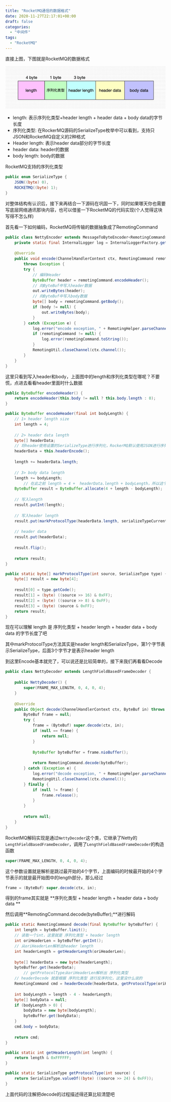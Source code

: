 ```yaml
---
title: "RocketMQ通信的数据格式"
date: 2020-11-27T22:17:01+08:00
draft: false
categories: 
  - "中间件"
tags: 
  - "RocketMQ"
---
```



直接上图，下图就是RocketMQ的数据格式

![RocketMQ通信的数据格式](/RocketMQ通信的数据格式/image-20190923182812710.png)

* length: 表示序列化类型+header length + header data + body data的字节长度
* 序列化类型: 在RockerMQ源码的SerializeType枚举中可以看到，支持只JSON和RocketMQ自定义的2种格式
* Header length: 表示header data部分的字节长度
* header data: header的数据
* body length: body的数据

RocketMQ支持的序列化类型 

```java
public enum SerializeType {
    JSON((byte) 0),
    ROCKETMQ((byte) 1);
}
```

对整体结构有认识后，接下来再结合一下源码在巩固一下，同时如果哪天你也需要写底层网络通讯那块内容，也可以借鉴一下RocketMQ的代码实现(个人觉得这块写得不怎么样)

首先看一下如何编码，RocketMQ将传输的数据抽象成了RemotingCommand

```java
public class NettyEncoder extends MessageToByteEncoder<RemotingCommand> {
    private static final InternalLogger log = InternalLoggerFactory.getLogger(RemotingHelper.ROCKETMQ_REMOTING);

    @Override
    public void encode(ChannelHandlerContext ctx, RemotingCommand remotingCommand, ByteBuf out)
        throws Exception {
        try {
            // 编码Header
            ByteBuffer header = remotingCommand.encodeHeader();
            // 向ByteBuf中写入header数据
            out.writeBytes(header);
            // 向ByteBuf中写入body数据
            byte[] body = remotingCommand.getBody();
            if (body != null) {
                out.writeBytes(body);
            }
        } catch (Exception e) {
            log.error("encode exception, " + RemotingHelper.parseChannelRemoteAddr(ctx.channel()), e);
            if (remotingCommand != null) {
                log.error(remotingCommand.toString());
            }
            RemotingUtil.closeChannel(ctx.channel());
        }
    }
}
```

这里只看到写入header和body，上面图中的length和序列化类型在哪呢？不要慌，点进去看看header里面时什么数据

```JAVA
public ByteBuffer encodeHeader() {
    return encodeHeader(this.body != null ? this.body.length : 0);
}
```

```JAVA
public ByteBuffer encodeHeader(final int bodyLength) {
    // 1> header length size
    int length = 4;

    // 2> header data length
    byte[] headerData;
    // 将header使用设置的SerializeType进行序列化，RockerMQ默认使用JSON进行序列化
    headerData = this.headerEncode();

    length += headerData.length;

    // 3> body data length
    length += bodyLength;
		// 在此之前 length = 4 +  headerData.length + bodyLength，所以这个result的ByteBuffer大小是 4 + 4 +  headerData.length，其中第一个4是消息的代表写入length，第二个4是markProtocolType()方法写入，最后是headerData
    ByteBuffer result = ByteBuffer.allocate(4 + length - bodyLength);

    // 写入length
    result.putInt(length);

    // 写入header length
    result.put(markProtocolType(headerData.length, serializeTypeCurrentRPC));

    // header data
    result.put(headerData);

    result.flip();

    return result;
}
```

```java
public static byte[] markProtocolType(int source, SerializeType type) {
    byte[] result = new byte[4];

    result[0] = type.getCode();
    result[1] = (byte) ((source >> 16) & 0xFF);
    result[2] = (byte) ((source >> 8) & 0xFF);
    result[3] = (byte) (source & 0xFF);
    return result;
}
```

现在可以理解 length 是 序列化类型 + header length + header data + body data 的字节长度了吧

其中markProtocolType方法其实是header length和SerializeType，第1个字节表示SerializeType，后面3个字节才是表示header length

到这里Encode基本就完了，可以说还是比较简单的，接下来我们再看看Decode

```java
public class NettyDecoder extends LengthFieldBasedFrameDecoder {

    public NettyDecoder() {
        super(FRAME_MAX_LENGTH, 0, 4, 0, 4);
    }

    @Override
    public Object decode(ChannelHandlerContext ctx, ByteBuf in) throws Exception {
        ByteBuf frame = null;
        try {
            frame = (ByteBuf) super.decode(ctx, in);
            if (null == frame) {
                return null;
            }

            ByteBuffer byteBuffer = frame.nioBuffer();

            return RemotingCommand.decode(byteBuffer);
        } catch (Exception e) {
            log.error("decode exception, " + RemotingHelper.parseChannelRemoteAddr(ctx.channel()), e);
            RemotingUtil.closeChannel(ctx.channel());
        } finally {
            if (null != frame) {
                frame.release();
            }
        }

        return null;
    }
}
```

RocketMQ解码实现是通过`NettyDecoder`这个类，它继承了Netty的`LengthFieldBasedFrameDecoder`，调用了`LengthFieldBasedFrameDecoder`的构造函数

```java
super(FRAME_MAX_LENGTH, 0, 4, 0, 4);
```

这个参数设置就是解析是跳过最开始的4个字节，上面编码的时候最开始的4个字节表示的就是最开始图中的length部分，那么经过

```java
frame = (ByteBuf) super.decode(ctx, in);
```

得到的frame其实就是 **序列化类型 + header length + header data + body data **

然后调用**RemotingCommand.decode(byteBuffer);**进行解码

```java
public static RemotingCommand decode(final ByteBuffer byteBuffer) {
    int length = byteBuffer.limit();
    // 读取一个int，这里就是 序列化类型 + header length
    int oriHeaderLen = byteBuffer.getInt();
    // 从oriHeaderLen解析出header length
    int headerLength = getHeaderLength(oriHeaderLen);

    byte[] headerData = new byte[headerLength];
    byteBuffer.get(headerData);
		// getProtocolType从oriHeaderLen解析出 序列化类型
    // headerDecode 就是根据 序列化类型 进行反序列化，这里没什么说的
    RemotingCommand cmd = headerDecode(headerData, getProtocolType(oriHeaderLen));

    int bodyLength = length - 4 - headerLength;
    byte[] bodyData = null;
    if (bodyLength > 0) {
        bodyData = new byte[bodyLength];
        byteBuffer.get(bodyData);
    }
    cmd.body = bodyData;

    return cmd;
}
```

```java
public static int getHeaderLength(int length) {
    return length & 0xFFFFFF;
}
```

```java
public static SerializeType getProtocolType(int source) {
    return SerializeType.valueOf((byte) ((source >> 24) & 0xFF));
}
```

上面代码的注解把decode的过程描述得还算比较清楚吧